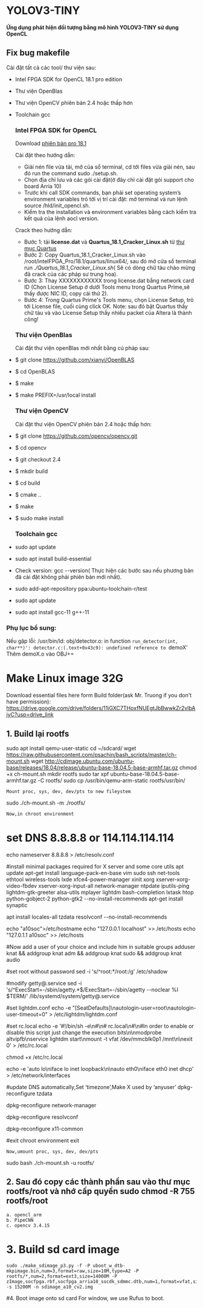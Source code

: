 # YOLOV3-TINY
**Ứng dụng phát hiện đối tượng bằng mô hình YOLOV3-TINY sử dụng OpenCL**
## Fix bug makefile
Cài đặt tất cả các tool/ thư viện sau:
+ Intel FPGA SDK for OpenCL 18.1 pro edition
+ Thư viện OpenBlas
+ Thư viện OpenCV phiên bản 2.4 hoặc thấp hơn
+ Toolchain gcc

  ### Intel FPGA SDK for OpenCL
  Download [phiên bản pro 18.1](https://www.intel.com/content/www/us/en/software-kit/665444/intel-fpga-sdk-for-opencl-pro-edition-software-version-18-1.html?)
  
  Cài đặt theo hướng dẫn:
  + Giải nén file vừa tải, mở của sổ terminal, cd tới files vừa giải nén, sau đó run the command sudo ./setup.sh.
  + Chọn địa chỉ lưu và các gói cài đặt(ở đây chỉ cài đặt gói support cho board Arria 10)
  + Trước khi call SDK commands, bạn phải set operating system’s environment variables trỏ tới vị trí cài đặt: mở terminal và run lệnh source <quartusroot>/hld/init_opencl.sh.
  + Kiểm tra the installation và environment variables bằng cách kiểm tra kết quả của lệnh aocl version.<br>

  Crack theo hướng dẫn:
    + Bước 1: tải **license.dat** và **Quartus_18.1_Cracker_Linux.sh** từ [thư mục Quartus](https://drive.google.com/drive/folders/1IqREmcEjr6xuZHuFsaeVyMZVEY-ONlog?usp=sharing)
    + Bước 2: Copy Quartus_18.1_Cracker_Linux.sh vào /root/intelFPGA_Pro/18.1/quartus/linux64/, sau đó mở cửa sổ terminal run _./Quartus_18.1_Cracker_Linux.sh_( Sẽ có dòng chữ tàu chào mừng đã crack của các pháp sư trung hoa).
    + Bước 3: Thay XXXXXXXXXXXX trong license.dat bằng network card ID (Chọn License Setup ở dưới  Tools menu trong Quartus Prime,sẽ thấy được NIC ID, copy cái thứ 2).
    + Bước 4: Trong Quartus Prime's Tools menu, chọn License Setup, trỏ tới License file, cuối cùng click OK.
      Note: sau đó bật Quartus thấy chữ tàu và vào License Setup thấy nhiều packet của Altera là thành công!

  ### Thư viện OpenBlas
  Cài đặt thư viện openBlas mới nhất bằng cú pháp sau:
+ $ git clone https://github.com/xianyi/OpenBLAS
+ $ cd OpenBLAS
+ $ make
+ $ make PREFIX=/usr/local install   
  ### Thư viện OpenCV
  Cài đặt thư viện OpenCV phiên bản 2.4 hoặc thấp hơn:
+ $ git clone https://github.com/opencv/opencv.git
+ $ cd opencv
+ $ git checkout 2.4
+ $ mkdir build
+ $ cd build
+ $ cmake ..
+ $ make
+ $ sudo make install
  ### Toolchain gcc
+ sudo apt update
+ sudo apt install build-essential
+ Check version: gcc --version( Thực hiện các bước sau nếu phương bản đã cài đặt không phải phiên bản mới nhất).
+ sudo add-apt-repository ppa:ubuntu-toolchain-r/test
+ sudo apt update
+ sudo apt install gcc-11 g++-11

### Phụ lục bổ sung:
Nếu gặp lỗi: /usr/bin/ld: obj/detector.o: in function `run_detector(int, char**)':
                                  detector.c:(.text+0x43c9): undefined reference to `demoX'<br>
                                  Thêm demoX.o vào OBJ+=
                                  
# Make Linux image 32G
Download essential files here form Build folder(ask Mr. Truong if you don't have permission): https://drive.google.com/drive/folders/11iGXC7THoxfNUEgtJbBwwkZr2vlbAjyC?usp=drive_link
## 1. Build lại rootfs
sudo apt install qemu-user-static
cd ~/sdcard/
wget https://raw.githubusercontent.com/psachin/bash_scripts/master/ch-mount.sh
wget http://cdimage.ubuntu.com/ubuntu-base/releases/18.04/release/ubuntu-base-18.04.5-base-armhf.tar.gz
chmod +x ch-mount.sh
mkdir rootfs
sudo tar xpf ubuntu-base-18.04.5-base-armhf.tar.gz -C rootfs/
sudo cp /usr/bin/qemu-arm-static rootfs/usr/bin/
```
Mount proc, sys, dev, dev/pts to new fileystem
```
sudo ./ch-mount.sh -m ./rootfs/
```
Now,in chroot environment

```
# set DNS 8.8.8.8 or 114.114.114.114
echo nameserver 8.8.8.8 > /etc/resolv.conf

#install minimal packages required for X server and some core utils
apt update
apt-get install language-pack-en-base vim sudo ssh net-tools ethtool wireless-tools lxde xfce4-power-manager xinit xorg xserver-xorg-video-fbdev xserver-xorg-input-all network-manager ntpdate iputils-ping lightdm-gtk-greeter alsa-utils mplayer lightdm bash-completion lxtask htop python-gobject-2 python-gtk2 --no-install-recommends
apt-get install synaptic

apt install locales-all tzdata resolvconf  --no-install-recommends

echo "a10soc">/etc/hostname
echo "127.0.0.1 localhost" >> /etc/hosts
echo "127.0.1.1 a10soc" >> /etc/hosts

#Now add a user of your choice and include him in suitable groups
adduser knat && addgroup knat adm && addgroup knat sudo && addgroup knat audio

#set root without password
sed -i 's/^root\:\*/root\:/g' /etc/shadow 

#modify getty@.service
sed -i 's/^ExecStart=-\/sbin\/agetty.*$/ExecStart=-\/sbin\/agetty --noclear %I $TERM/' /lib/systemd/system/getty@.service

#set lightdm.conf
echo -e "[SeatDefaults]\nautologin-user=root\nautologin-user-timeout=0" > /etc/lightdm/lightdm.conf

#set rc.local 
echo -e '#!/bin/sh -e\n#\n# rc.local\n#\n#In order to enable or disable this script just change the execution bits\n\nmodprobe altvipfb\nservice lightdm start\nmount -t vfat /dev/mmcblk0p1 /mnt\n\nexit 0' > /etc/rc.local

chmod +x /etc/rc.local

echo -e 'auto lo\niface lo inet loopback\n\nauto eth0\niface eth0 inet dhcp' > /etc/network/interfaces

#update DNS automatically,Set ‘timezone’,Make X used by ‘anyuser’
dpkg-reconfigure tzdata

dpkg-reconfigure network-manager

dpkg-reconfigure resolvconf

dpkg-reconfigure x11-common

#exit chroot environment
exit
```
Now,umount proc, sys, dev, dev/pts 
```
sudo bash ./ch-mount.sh -u rootfs/
## 2. Sau đó copy các thành phần sau vào thư mục rootfs/root và nhớ cấp quyền sudo chmod -R 755 rootfs/root
	a. opencl_arm
	b. PipeCNN
	c. opencv 3.4.15
# 3. Build sd card image
	sudo ./make_sdimage_p3.py -f -P uboot_w_dtb-mkpimage.bin,num=3,format=raw,size=10M,type=A2 -P rootfs/*,num=2,format=ext3,size=14000M -P zImage,socfpga.rbf,socfpga_arria10_socdk_sdmmc.dtb,num=1,format=vfat,size=1000M -s 15200M -n sdimage_a10_cv2.img
 #4. Boot image onto sd card 
 For window, we use Rufus to boot.
